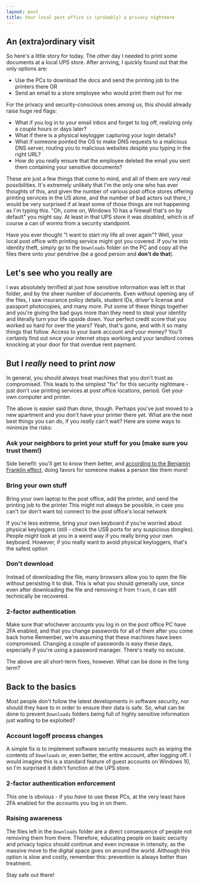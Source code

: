 ```yaml
---
layout: post
title: Your local post office is (probably) a privacy nightmare
---
```


## An (extra)ordinary visit
So here's a little story for today. The other day I needed to print some documents at a local UPS store. After arriving, I quickly found out that the only options are:

- Use the PCs to download the docs and send the printing job to the printers there
OR
- Send an email to a store employee who would print them out for me

For the privacy and security-conscious ones among us, this should already raise huge red flags:

- What if you log in to your email inbox and forget to log off, realizing only a couple hours or days later?
- What if there is a physical keylogger capturing your login details?
- What if someone pointed the OS to make DNS requests to a malicious DNS server, routing you to malicious websites despite you typing in the right URL?
- How do you really ensure that the employee deleted the email you sent them containing your sensitive documents?

These are just a few things that come to mind, and all of them are *very* real possibilities. It's extremely unlikely that I'm the only one who has ever thoughts of this, and given the number of various post office stores offering printing services in the US alone, and the number of bad actors out there, I would be very surprised if at least some of those things are not happening as I'm typing this. "Oh, come on, Windows 10 has a firewall that's on by default" you might say. At least in that UPS store it was *disabled*, which is of course a can of worms from a security standpoint.

Have you ever thought "I want to start my life all over again"? Well, your local post office with printing service might got you covered. If you're into identity theft, simply go to the `Downloads` folder on the PC and copy all the files there onto your pendrive (be a good person and **don't do that**).

## Let's see who you really are
I was absolutely terrified at just how sensitive information was left in that folder, and by the sheer number of documents. Even without opening any of the files, I saw insurance policy details, student IDs, driver's license and passport photocopies, and many more. Put some of these things together and you're giving the bad guys more than they need to steal your identity and literally turn your life upside down. Your perfect credit score that you worked so hard for over the years? Yeah, that's gone, and with it so many things that follow. Access to your bank account and your money? You'll certainly find out once your internet stops working and your landlord comes knocking at your door for that overdue rent payment.

## But I *really* need to print *now*
In general, you should always treat machines that you don't trust as compromised. This leads to the simplest "fix" for this security nightmare - just don't use printing services at post office locations, period. Get your own computer and printer.

The above is easier said than done, though. Perhaps you've just moved to a new apartment and you don't have your printer there yet. What are the next best things you can do, if you *really* can't wait? Here are some ways to minimize the risks:

### Ask your neighbors to print your stuff for you (make sure you trust them!)
Side benefit: you'll get to know them better, and [according to the Benjamin Franklin effect](https://effectiviology.com/benjamin-franklin-effect/), doing favors for someone makes a person like them more!

### Bring your own stuff
Bring your own laptop to the post office, add the printer, and send the printing job to the printer
This might not always be possible, in case you can't (or don't want to) connect to the post office's local network

If you're less extreme, bring your own keyboard if you're worried about physical keyloggers (still - check the USB ports for any suspicious dongles). People might look at you in a weird way if you really bring your own keyboard. However, if you really want to avoid physical keyloggers, that's the safest option

### Don't download
Instead of downloading the file, many browsers allow you to open the file without persisting it to disk. This is what you should generally use, since even after downloading the file and removing it from `Trash`, it can still technically be recovered.

### 2-factor authentication
Make sure that whichever accounts you log in on the post office PC have 2FA enabled, and that you change passwords for all of them after you come back home
Remember, we're assuming that these machines have been compromised. Changing a couple of passwords is easy these days, especially if you're using a password manager. There's really no excuse.

The above are all short-term fixes, however. What can be done in the long term?

## Back to the basics
Most people don't follow the latest developments in software security, nor should they have to in order to ensure their data is safe. So, what can be done to prevent `Downloads` folders being full of highly sensitive information just waiting to be exploited?

### Account logoff process changes
A simple fix is to implement software security measures such as wiping the contents of `Downloads` or, even better, the entire account, after logging off. I would imagine this is a standard feature of guest accounts on Windows 10, so I'm surprised it didn't function at the UPS store.

### 2-factor authentication enforcement
This one is obvious - if you *have to* use these PCs, at the very least have 2FA enabled for the accounts you log in on them.

### Raising awareness
The files left in the `Downloads` folder are a direct consequence of people not removing them from there. Therefore, educating people on basic security and privacy topics should continue and even increase in intensity, as the massive move to the digital space goes on around the world. Although this option is slow and costly, remember this: prevention is always better than treatment.

Stay safe out there!